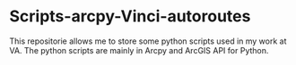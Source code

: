 # Scripts-arcpy-Vinci-autoroutes
This repositorie allows me to store some python scripts used in my work at VA. The python scripts are mainly in Arcpy and ArcGIS API for Python.


